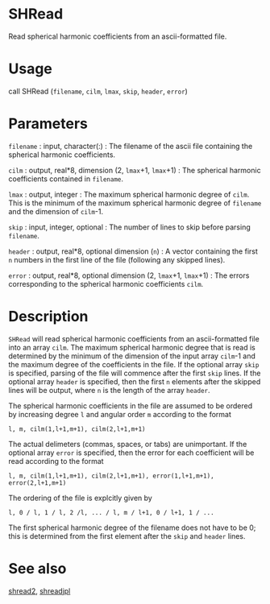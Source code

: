 # SHRead

Read spherical harmonic coefficients from an ascii-formatted file.

# Usage

call SHRead (`filename`, `cilm`, `lmax`, `skip`, `header`, `error`)

# Parameters

`filename` : input, character(:)
:   The filename of the ascii file containing the spherical harmonic coefficients.
	
`cilm` : output, real\*8, dimension (2, `lmax`+1, `lmax`+1)
:   The spherical harmonic coefficients contained in `filename`.

`lmax` : output, integer
:   The maximum spherical harmonic degree of `cilm`. This is the minimum of the maximum spherical harmonic degree of `filename` and the dimension of `cilm`-1.

`skip` : input, integer, optional
:   The number of lines to skip before parsing `filename`.

`header` : output, real\*8, optional dimension (`n`)
:   A vector containing the first `n` numbers in the first line of the file (following any skipped lines). 

`error` : output, real\*8, optional dimension (2, `lmax`+1, `lmax`+1)
:   The errors corresponding to the spherical harmonic coefficients `cilm`.

# Description

`SHRead` will read spherical harmonic coefficients from an ascii-formatted file into an array `cilm`. The maximum spherical harmonic degree that is read is determined by the minimum of the dimension of the input array `cilm`-1 and the maximum degree of the coefficients in the file. If the optional array `skip` is specified, parsing of the file will commence after the first `skip` lines. If the optional array `header` is specified, then the first `n` elements after the skipped lines will be output, where `n` is the length of the array `header`.

The spherical harmonic coefficients in the file are assumed to be ordered by increasing degree `l` and angular order `m` according to the format

`l, m, cilm(1,l+1,m+1), cilm(2,l+1,m+1)`

The actual delimeters (commas, spaces, or tabs) are unimportant. If the optional array `error` is specified, then the error for each coefficient will be read according to the format

`l, m, cilm(1,l+1,m+1), cilm(2,l+1,m+1), error(1,l+1,m+1), error(2,l+1,m+1)`

The ordering of the file is explcitly given by

`l, 0 / l, 1 / l, 2 /l, ... / l, m / l+1, 0 / l+1, 1 / ...`

The first spherical harmonic degree of the filename does not have to be 0; this is determined from the first element after the `skip` and `header` lines. 

# See also

[shread2](shread2.html), [shreadjpl](shreadjpl.html)
